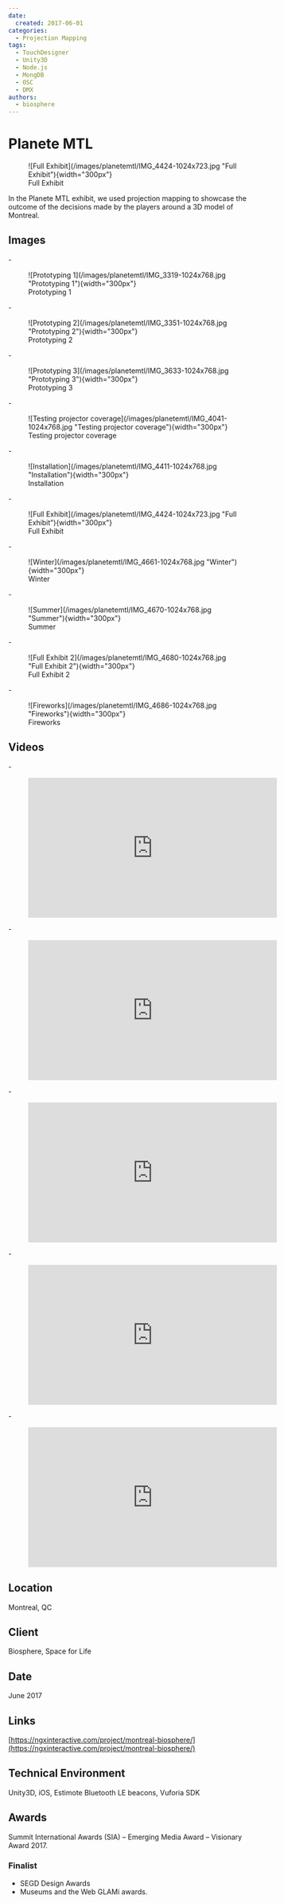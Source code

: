 ```yaml
---
date:
  created: 2017-06-01
categories:
  - Projection Mapping
tags:
  - TouchDesigner
  - Unity3D
  - Node.js
  - MongDB
  - OSC
  - DMX
authors:
  - biosphere
---
```


# Planete MTL

<figure markdown> ![Full Exhibit](/images/planetemtl/IMG_4424-1024x723.jpg "Full Exhibit"){width="300px"} <figcaption>Full Exhibit</figcaption></figure>

In the Planete MTL exhibit, we used projection mapping to showcase the outcome of the decisions made by the players around a 3D model of Montreal.

<!-- more -->
## Images

<div class="grid cards" markdown>
- <figure markdown> ![Prototyping 1](/images/planetemtl/IMG_3319-1024x768.jpg "Prototyping 1"){width="300px"} <figcaption>Prototyping 1</figcaption></figure>
- <figure markdown> ![Prototyping 2](/images/planetemtl/IMG_3351-1024x768.jpg "Prototyping 2"){width="300px"} <figcaption>Prototyping 2</figcaption></figure>
- <figure markdown> ![Prototyping 3](/images/planetemtl/IMG_3633-1024x768.jpg "Prototyping 3"){width="300px"} <figcaption>Prototyping 3</figcaption></figure>
- <figure markdown> ![Testing projector coverage](/images/planetemtl/IMG_4041-1024x768.jpg "Testing projector coverage"){width="300px"} <figcaption>Testing projector coverage</figcaption></figure>
- <figure markdown> ![Installation](/images/planetemtl/IMG_4411-1024x768.jpg "Installation"){width="300px"} <figcaption>Installation</figcaption></figure>
- <figure markdown> ![Full Exhibit](/images/planetemtl/IMG_4424-1024x723.jpg "Full Exhibit"){width="300px"} <figcaption>Full Exhibit</figcaption></figure>
- <figure markdown> ![Winter](/images/planetemtl/IMG_4661-1024x768.jpg "Winter"){width="300px"} <figcaption>Winter</figcaption></figure>
- <figure markdown> ![Summer](/images/planetemtl/IMG_4670-1024x768.jpg "Summer"){width="300px"} <figcaption>Summer</figcaption></figure>
- <figure markdown> ![Full Exhibit 2](/images/planetemtl/IMG_4680-1024x768.jpg "Full Exhibit 2"){width="300px"} <figcaption>Full Exhibit 2</figcaption></figure>
- <figure markdown> ![Fireworks](/images/planetemtl/IMG_4686-1024x768.jpg "Fireworks"){width="300px"} <figcaption>Fireworks</figcaption></figure>
</div>

## Videos

<div class="grid cards" markdown>
- <figure markdown="1"><iframe src="https://player.vimeo.com/video/228516438?badge=0&amp;autopause=0&amp;player_id=0&amp;app_id=58479" width="500" height="281" frameborder="0" allow="autoplay; fullscreen; picture-in-picture; clipboard-write; encrypted-media" title="Summer to fall transition"></iframe></figure>
- <figure markdown="1"><iframe src="https://player.vimeo.com/video/228516352?badge=0&amp;autopause=0&amp;player_id=0&amp;app_id=58479" width="500" height="281" frameborder="0" allow="autoplay; fullscreen; picture-in-picture; clipboard-write; encrypted-media" title="Fall to winter transition"></iframe></figure>
- <figure markdown="1"><iframe src="https://player.vimeo.com/video/228516322?badge=0&amp;autopause=0&amp;player_id=0&amp;app_id=58479" width="500" height="281" frameborder="0" allow="autoplay; fullscreen; picture-in-picture; clipboard-write; encrypted-media" title="Downtown flickering lights"></iframe></figure>
- <figure markdown="1"><iframe src="https://player.vimeo.com/video/228516292?badge=0&amp;autopause=0&amp;player_id=0&amp;app_id=58479" width="500" height="281" frameborder="0" allow="autoplay; fullscreen; picture-in-picture; clipboard-write; encrypted-media" title="Nighttime fireworks"></iframe></figure>
- <figure markdown="1"><iframe src="https://player.vimeo.com/video/228516266?badge=0&amp;autopause=0&amp;player_id=0&amp;app_id=58479" width="500" height="281" frameborder="0" allow="autoplay; fullscreen; picture-in-picture; clipboard-write; encrypted-media" title="Future projection"></iframe></figure>
</div>

## Location
Montreal, QC

## Client
Biosphere, Space for Life

## Date
June 2017

## Links

[https://ngxinteractive.com/project/montreal-biosphere/](https://ngxinteractive.com/project/montreal-biosphere/)

## Technical Environment
Unity3D, iOS, Estimote Bluetooth LE beacons, Vuforia SDK

## Awards
Summit International Awards (SIA) – Emerging Media Award – Visionary Award 2017.

### Finalist

- SEGD Design Awards
- Museums and the Web GLAMi awards.
